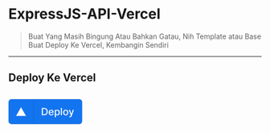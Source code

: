 # ExpressJS-API-Vercel
> Buat Yang Masih Bingung Atau Bahkan Gatau, Nih Template atau Base Buat Deploy Ke Vercel, Kembangin Sendiri
---
## Deploy Ke Vercel
<a href="https://vercel.com/new/select-scope?s=https%3A%2F%2Fgithub.com%2Fmbahagus%2FExpressJS-API-Vercel"><img align="center" height="50px" src="deploy.png"/></a>
---
